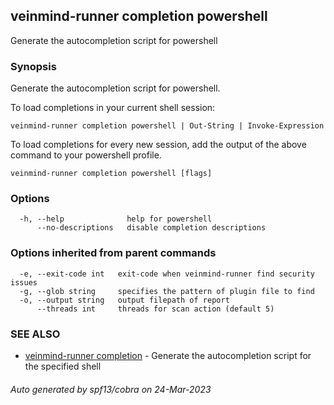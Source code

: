 ## veinmind-runner completion powershell

Generate the autocompletion script for powershell

### Synopsis

Generate the autocompletion script for powershell.

To load completions in your current shell session:

	veinmind-runner completion powershell | Out-String | Invoke-Expression

To load completions for every new session, add the output of the above command
to your powershell profile.


```
veinmind-runner completion powershell [flags]
```

### Options

```
  -h, --help              help for powershell
      --no-descriptions   disable completion descriptions
```

### Options inherited from parent commands

```
  -e, --exit-code int   exit-code when veinmind-runner find security issues
  -g, --glob string     specifies the pattern of plugin file to find
  -o, --output string   output filepath of report
      --threads int     threads for scan action (default 5)
```

### SEE ALSO

* [veinmind-runner completion](veinmind-runner_completion.md)	 - Generate the autocompletion script for the specified shell

###### Auto generated by spf13/cobra on 24-Mar-2023
